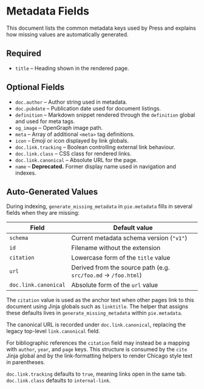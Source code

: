 # Metadata Fields

This document lists the common metadata keys used by Press and explains how
missing values are automatically generated.

## Required

- `title` – Heading shown in the rendered page.

## Optional Fields

- `doc.author` – Author string used in metadata.
- `doc.pubdate` – Publication date used for document listings.
- `definition` – Markdown snippet rendered through the `definition` global
  and used for meta tags.
- `og_image` – OpenGraph image path.
- `meta` – Array of additional `<meta>` tag definitions.
- `icon` – Emoji or icon displayed by link globals.
- `doc.link.tracking` – Boolean controlling external link behaviour.
- `doc.link.class` – CSS class for rendered links.
- `doc.link.canonical` – Absolute URL for the page.
- `name` – **Deprecated.** Former display name used in navigation and indexes.

## Auto‑Generated Values

During indexing, `generate_missing_metadata` in `pie.metadata` fills in
several fields when they are missing:

| Field      | Default value                                  |
| ---------- | ---------------------------------------------- |
| `schema`   | Current metadata schema version (`"v1"`)       |
| `id`       | Filename without the extension                 |
| `citation` | Lowercase form of the `title` value            |
| `url`      | Derived from the source path (e.g. `src/foo.md` → `/foo.html`) |
| `doc.link.canonical` | Absolute form of the `url` value          |

The `citation` value is used as the anchor text when other pages link to this
document using Jinja globals such as `linktitle`. The helper that assigns these
defaults lives in `generate_missing_metadata` within `pie.metadata`.

The canonical URL is recorded under `doc.link.canonical`, replacing the legacy
top-level `link.canonical` field.

For bibliographic references the `citation` field may instead be a mapping with
`author`, `year`, and `page` keys. This structure is consumed by the `cite`
Jinja global and by the link-formatting helpers to render Chicago style text in
parentheses.

`doc.link.tracking` defaults to `true`, meaning links open in the same tab.
`doc.link.class` defaults to `internal-link`.

